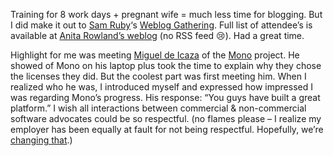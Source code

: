 Training for 8 work days + pregnant wife = much less time for blogging.
But I did make it out to [Sam Ruby](http://www.intertwingly.net/blog)‘s
[Weblog Gathering](http://www.intertwingly.net/blog/1166.html). Full
list of attendee’s is available at [Anita Rowland’s
weblog](http://www.anitarowland.com/gmarchives/00000825.html) (no RSS
feed :cry:). Had a great time.

Highlight for me was meeting [Miguel de
Icaza](http://primates.helixcode.com/~miguel/activity-log.php) of the
[Mono](http://www.go-mono.com) project. He showed of Mono on his laptop
plus took the time to explain why they chose the licenses they did. But
the coolest part was first meeting him. When I realized who he was, I
introduced myself and expressed how impressed I was regarding Mono’s
progress. His response: “You guys have built a great platform.” I wish
all interactions between commercial & non-commercial software advocates
could be so respectful. (no flames please – I realize my employer has
been equally at fault for not being respectful. Hopefully, we’re
[changing that](http://news.com.com/2008-1082-981508.html).)

